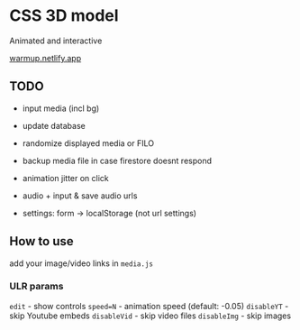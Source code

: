 # CSS 3D model

Animated and interactive

[warmup.netlify.app](https://warmup.netlify.app/)

## TODO

- input media (incl bg)
- update database

- randomize displayed media or FILO

- backup media file in case firestore doesnt respond
- animation jitter on click

- audio + input & save audio urls

- settings: form -> localStorage (not url settings)

## How to use

add your image/video links in `media.js`

### ULR params

`edit` - show controls
`speed=N` - animation speed (default: -0.05)
`disableYT` - skip Youtube embeds
`disableVid` - skip video files
`disableImg` - skip images
